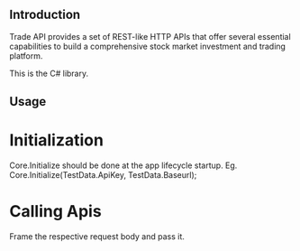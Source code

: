 ## Introduction 
Trade API provides a set of REST-like HTTP APIs that offer several essential capabilities to build a comprehensive stock market investment and trading platform.

This is the C# library.

## Usage

# Initialization
Core.Initialize should be done at the app lifecycle startup.
Eg. Core.Initialize(TestData.ApiKey, TestData.Baseurl);

# Calling Apis
Frame the respective request body and pass it.

